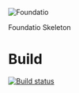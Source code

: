 ![Foundatio](https://raw.githubusercontent.com/FoundatioFx/Foundatio/master/media/foundatio.png "Foundatio")

Foundatio Skeleton

# Build

[![Build status](https://ci.appveyor.com/api/projects/status/idnvno5ewflydxct?svg=true)](https://ci.appveyor.com/project/Foundatio/Foundatio.Skeleton)
